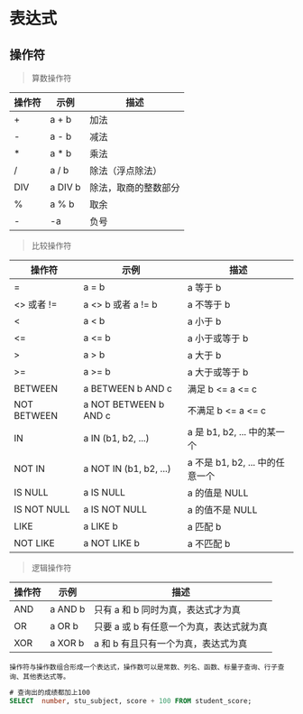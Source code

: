 # 表达式

## 操作符

> 算数操作符

| 操作符 | 示例    | 描述                 |
| ------ | ------- | -------------------- |
| +      | a + b   | 加法                 |
| -      | a - b   | 减法                 |
| \*     | a \* b  | 乘法                 |
| /      | a / b   | 除法（浮点除法）     |
| DIV    | a DIV b | 除法，取商的整数部分 |
| %      | a % b   | 取余                 |
| -      | -a      | 负号                 |

> 比较操作符

| 操作符      | 示例                   | 描述                            |
| ----------- | ---------------------- | ------------------------------- |
| =           | a = b                  | a 等于 b                        |
| <> 或者 !=  | a <> b 或者 a != b     | a 不等于 b                      |
| <           | a < b                  | a 小于 b                        |
| <=          | a <= b                 | a 小于或等于 b                  |
| >           | a > b                  | a 大于 b                        |
| >=          | a >= b                 | a 大于或等于 b                  |
| BETWEEN     | a BETWEEN b AND c      | 满足 b <= a <= c                |
| NOT BETWEEN | a NOT BETWEEN b AND c  | 不满足 b <= a <= c              |
| IN          | a IN (b1, b2, ...)     | a 是 b1, b2, ... 中的某一个     |
| NOT IN      | a NOT IN (b1, b2, ...) | a 不是 b1, b2, ... 中的任意一个 |
| IS NULL     | a IS NULL              | a 的值是 NULL                   |
| IS NOT NULL | a IS NOT NULL          | a 的值不是 NULL                 |
| LIKE        | a LIKE b               | a 匹配 b                        |
| NOT LIKE    | a NOT LIKE b           | a 不匹配 b                      |

> 逻辑操作符

| 操作符 | 示例    | 描述                                     |
| ------ | ------- | ---------------------------------------- |
| AND    | a AND b | 只有 a 和 b 同时为真，表达式才为真       |
| OR     | a OR b  | 只要 a 或 b 有任意一个为真，表达式就为真 |
| XOR    | a XOR b | a 和 b 有且只有一个为真，表达式为真      |

`操作符与操作数组合形成一个表达式，操作数可以是常数、列名、函数、标量子查询、行子查询、其他表达式等。`

```sql
# 查询出的成绩都加上100
SELECT  number, stu_subject, score + 100 FROM student_score;
```
